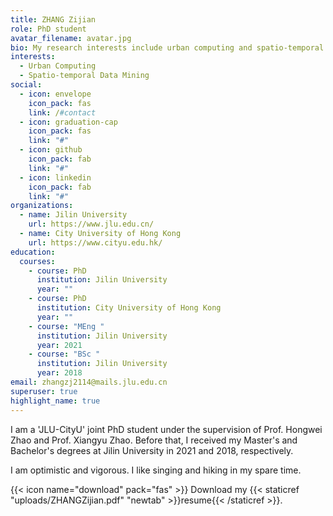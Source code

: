 ```yaml
---
title: ZHANG Zijian
role: PhD student
avatar_filename: avatar.jpg
bio: My research interests include urban computing and spatio-temporal data mining.
interests:
  - Urban Computing
  - Spatio-temporal Data Mining
social:
  - icon: envelope
    icon_pack: fas
    link: /#contact
  - icon: graduation-cap
    icon_pack: fas
    link: "#"
  - icon: github
    icon_pack: fab
    link: "#"
  - icon: linkedin
    icon_pack: fab
    link: "#"
organizations:
  - name: Jilin University
    url: https://www.jlu.edu.cn/
  - name: City University of Hong Kong
    url: https://www.cityu.edu.hk/
education:
  courses:
    - course: PhD
      institution: Jilin University
      year: ""
    - course: PhD
      institution: City University of Hong Kong
      year: ""
    - course: "MEng "
      institution: Jilin University
      year: 2021
    - course: "BSc "
      institution: Jilin University
      year: 2018
email: zhangzj2114@mails.jlu.edu.cn
superuser: true
highlight_name: true
---
```

I am a 'JLU-CityU' joint PhD student under the supervision of Prof. Hongwei Zhao and Prof. Xiangyu Zhao. Before that, I received my Master's and Bachelor's degrees at Jilin University in 2021 and 2018, respectively.

I﻿ am optimistic and vigorous. I like singing and hiking in my spare time. 

<!--{{< icon name="download" pack="fas" >}} Download my {{< staticref "https://github.com/zhangzj2114/personal-website/raw/main/assets/media/cv.pdf" "newtab" >}}resume{{< /staticref >}}.-->

{{< icon name="download" pack="fas" >}} Download my {{< staticref "uploads/ZHANGZijian.pdf" "newtab" >}}resume{{< /staticref >}}.